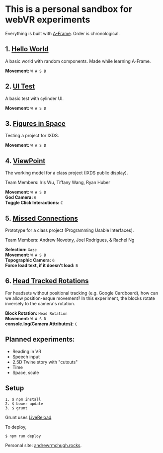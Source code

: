 # This is a personal sandbox for webVR experiments

Everything is built with [A-Frame](https://aframe.io). Order is chronological.

## 1. [Hello World](1--helloworld.html)
A basic world with random components. Made while learning A-Frame.

**Movement:** `W A S D`

## 2. [UI Test](2--ui.html)
A basic test with cylinder UI.

**Movement:** `W A S D`

## 3. [Figures in Space](3--figures-in-space.html)
Testing a project for IXDS.

**Movement:** `W A S D`

## 4. [ViewPoint](4--viewpoint.html)
The working model for a class project (IXDS public display).

Team Members: Iris Wu, Tiffany Wang, Ryan Huber

**Movement:** `W A S D`<br>
**God Camera:** `G`<br>
**Toggle Click Interactions:** `C`

## 5. [Missed Connections](5--missed-connections.html)
Prototype for a class project (Programming Usable Interfaces).

Team Members: Andrew Novotny, Joel Rodrigues, & Rachel Ng

**Selection:** `Gaze`<br>
**Movement:** `W A S D`<br>
**Topographic Camera:** `G`<br>
**Force load text, if it doesn't load:** `B`

## 6. [Head Tracked Rotations](6--head-tracked-rotations.html)
For headsets without positional tracking (e.g. Google Cardboard), how can we allow position-esque movement? In this experiment, the blocks rotate inversely to the camera's rotation.

**Block Rotation:** `Head Rotation`<br>
**Movement:** `W A S D`<br>
**console.log(Camera Attributes):** `C`

## Planned experiments:
- Reading in VR
- Speech input
- 2.5D Twine story with "cutouts"
- Time
- Space, scale

## Setup
```
1. $ npm install
2. $ bower update
3. $ grunt
```
Grunt uses [LiveReload](https://chrome.google.com/webstore/detail/livereload/jnihajbhpnppcggbcgedagnkighmdlei).

To deploy,
```
$ npm run deploy
```

Personal site: [andrewrmchugh.rocks](http://andrewrmchugh.rocks).
